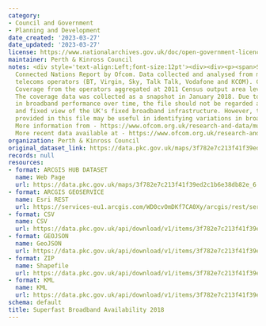 ```yaml
---
category:
- Council and Government
- Planning and Development
date_created: '2023-03-27'
date_updated: '2023-03-27'
license: https://www.nationalarchives.gov.uk/doc/open-government-licence/version/3/
maintainer: Perth & Kinross Council
notes: <div style='text-align:Left;font-size:12pt'><div><div><p><span>Sourced from
  Connected Nations Report by Ofcom. Data collected and analysed from major fixed
  telecoms operators (BT, Virgin, Sky, Talk Talk, Vodafone and KCOM). Contains Broadband
  Coverage from the operators aggregated at 2011 Census output area level (SNS Datazones).
  The coverage data was collected as a snapshot in January 2018. Due to variations
  in broadband performance over time, the file should not be regarded as a definitive
  and fixed view of the UK's fixed broadband infrastructure. However, the information
  provided in this file may be useful in identifying variations in broadband availability.
  More information from - https://www.ofcom.org.uk/research-and-data/multi-sector-research/infrastructure-research/connected-nations-update-spring-2018</span><span>.
  More recent data available at - https://www.ofcom.org.uk/research-and-data/multi-sector-research/infrastructure-research/connected-nations-update-autumn-2022.</span></p></div></div></div>
organization: Perth & Kinross Council
original_dataset_link: https://data.pkc.gov.uk/maps/3f782e7c213f41f39ed2c1b6e38db82e_6
records: null
resources:
- format: ARCGIS HUB DATASET
  name: Web Page
  url: https://data.pkc.gov.uk/maps/3f782e7c213f41f39ed2c1b6e38db82e_6
- format: ARCGIS GEOSERVICE
  name: Esri REST
  url: https://services-eu1.arcgis.com/WD0cvOmDKf7CA0Xy/arcgis/rest/services/Superfast_Broadband_Availability_2018/FeatureServer/6
- format: CSV
  name: CSV
  url: https://data.pkc.gov.uk/api/download/v1/items/3f782e7c213f41f39ed2c1b6e38db82e/csv?layers=6
- format: GEOJSON
  name: GeoJSON
  url: https://data.pkc.gov.uk/api/download/v1/items/3f782e7c213f41f39ed2c1b6e38db82e/geojson?layers=6
- format: ZIP
  name: Shapefile
  url: https://data.pkc.gov.uk/api/download/v1/items/3f782e7c213f41f39ed2c1b6e38db82e/shapefile?layers=6
- format: KML
  name: KML
  url: https://data.pkc.gov.uk/api/download/v1/items/3f782e7c213f41f39ed2c1b6e38db82e/kml?layers=6
schema: default
title: Superfast Broadband Availability 2018
---
```

